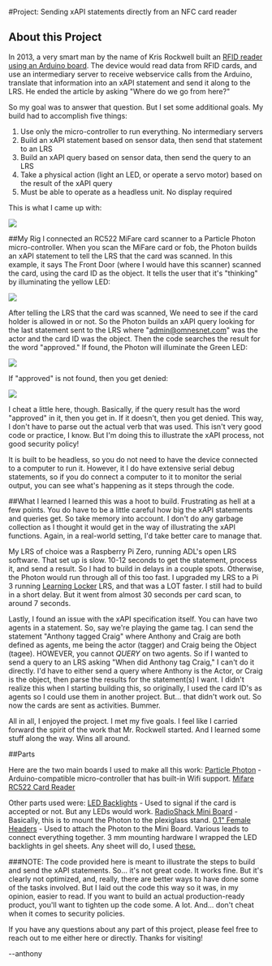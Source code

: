 #Project: Sending xAPI statements directly from an NFC card reader

## About this Project
In 2013, a very smart man by the name of Kris Rockwell built an [RFID reader
using an Arduino board](http://www.hybrid-learning.com/labs/2013/01/08/using-arduino-to-report-experience-api-statements/).  The device would read data from RFID cards, and use an intermediary server to receive webservice calls from the Arduino, translate that information into an xAPI statement and send it along to the LRS.  He ended the article by asking "Where do we go from here?"

So my goal was to answer that question.  But I set some additional goals.  My build had to accomplish five things:
1. Use only the micro-controller to run everything.  No intermediary servers
2. Build an xAPI statement based on sensor data, then send that statement to an LRS
3. Build an xAPI query based on sensor data, then send the query to an LRS
4. Take a physical action (light an LED, or operate a servo motor) based on the result of the xAPI query
5. Must be able to operate as a headless unit.  No display required

This is what I came up with:

![](assets/scanner1.jpeg)

##My Rig
I connected an RC522 MiFare card scanner to a Particle Photon micro-controller.  When you scan the MiFare card or fob, the Photon builds an xAPI statement to tell the LRS that the card was scanned.  In this example, it says The Front Door (where I would have this scanner) scanned the card, using the card ID as the object.  It tells the user that it's "thinking" by illuminating the yellow LED:

![](assets/thinking.jpeg)

After telling the LRS that the card was scanned, We need to see if the card holder is allowed in or not.  So the Photon builds an xAPI query looking for the last statement sent to the LRS where "admin@omnesnet.com" was the actor and the card ID was the object.  Then the code searches the result for the word "approved."  If found, the Photon will illuminate the Green LED:

![](assets/yes.jpeg)

If "approved" is not found, then you get denied:

![](assets/denied.jpeg)

I cheat a little here, though.  Basically, if the query result has the word "approved" in it, then you get in.  If it doesn't, then you get denied.   This way, I don't have to parse out the actual verb that was used.  This isn't very good code or practice, I know.  But I'm doing this to illustrate the xAPI process, not good security policy!

It is built to be headless, so you do not need to have the device connected to a computer to run it.  However, it I do have extensive serial debug statements, so if you do connect a computer to it to monitor the serial output, you can see what's happening as it steps through the code.

##What I learned
I learned this was a hoot to build.  Frustrating as hell at a few points.  You do have to be a little careful how big the xAPI statements and queries get.  So take memory into account.  I don't do any garbage collection as I thought it would get in the way of illustrating the xAPI functions.  Again, in a real-world setting, I'd take better care to manage that.

My LRS of choice was a Raspberry Pi Zero, running ADL's open LRS software.  That set up is slow.  10-12 seconds to get the statement, process it, and send a result.  So I had to build in delays in a couple spots.  Otherwise, the Photon would run through all of this too fast.  I upgraded my LRS to a Pi 3 running [Learning Locker](http://docs.learninglocker.net/installation/) LRS, and that was a LOT faster.  I still had to build in a short delay.  But it went from almost 30 seconds per card scan, to around 7 seconds.

Lastly, I found an issue with the xAPI specification itself.  You can have two agents in a statement.  So, say we're playing the game tag.  I can send the statement "Anthony tagged Craig" where Anthony and Craig are both defined as agents, me being the actor (tagger) and Craig being the Object (tagee).  HOWEVER, you cannot *QUERY* on two agents.  So if I wanted to send a query to an LRS asking "When did Anthony tag Craig," I can't do it directly.  I'd have to either send a query where Anthony is the Actor, or Craig is the object, then parse the results for the statement(s) I want.  I didn't realize this when I starting building this, so originally, I used the card ID's as agents so I could use them in another project.  But... that didn't work out.  So now the cards are sent as activities.  Bummer.

All in all, I enjoyed the project.  I met my five goals.  I feel like I carried forward the spirit of the work that Mr. Rockwell started.  And I learned some stuff along the way.  Wins all around.

##Parts

Here are the two main boards I used to make all this work: 
[Particle Photon](https://store.particle.io/) - Arduino-compatible micro-controller that has built-in Wifi support.
[Mifare RC522 Card Reader](http://www.ebay.com/itm/Mifare-RC522-Card-Read-Antenna-RF-Module-RFID-Reader-IC-Card-Proximity-Module-/311563538690)

Other parts used were:
[LED Backlights](https://www.adafruit.com/products/1622) - Used to signal if the card is accepted or not.  But any LEDs would work.
[RadioShack Mini Board](https://www.radioshack.com/products/dual-mini-board) - Basically, this is to mount the Photon to the plexiglass stand.
[0.1" Female Headers](https://www.adafruit.com/products/598) - Used to attach the Photon to the Mini Board.
Various leads to connect everything together.
3 mm mounting hardware
I wrapped the LED backlights in gel sheets.  Any sheet will do, I used [these.](http://www.amazon.com/dp/B00W93FQNM/ref=cm_sw_su_dp)


###NOTE:  The code provided here is meant to illustrate the steps to build and send the xAPI statements.  So... it's not great code.  It works fine.  But it's clearly not optimized, and, really, there are better ways to have done some of the tasks involved.  But I laid out the code this way so it was, in my opinion, easier to read.  If you want to build an actual production-ready product, you'll want to tighten up the code some.  A lot.  And... don't cheat when it comes to security policies.

If you have any questions about any part of this project, please feel free to reach out to me either here or directly.  Thanks for visiting!

--anthony
